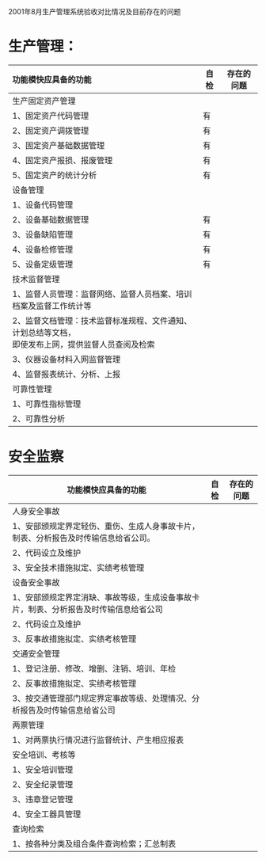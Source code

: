 2001年8月生产管理系统验收对比情况及目前存在的问题

# 生产管理：

| 功能模快应具备的功能 | 自检 | 存在的问题 |
| :----------------- | --- | --------- |
| 生产固定资产管理		|     |           |
|1、固定资产代码管理	|有	||
|2、固定资产调拨管理	| 有	||
|3、固定资产基础数据管理	|有|	|
|4、固定资产报损、报废管理	|有|	|
|5、固定资产的统计分析|	有	||
|设备管理		|||
|1、设备代码管理||		|
|2、设备基础数据管理	|有	||
|3、设备缺陷管理|	有	||
|4、设备检修管理|	有	||
|5、设备定级管理|	有	||
|技术监督管理		|||
|1、监督人员管理：监督网络、监督人员档案、培训档案及监督工作统计等		|||
|2、监督文档管理：技术监督标准规程、文件通知、计划总结等文档，<br>即使发布上网，提供监督人员查阅及检索	|	||
|3、仪器设备材料入网监督管理		|||
|4、监督报表统计、分析、上报		|||
|可靠性管理		|||
|1、可靠性指标管理	|||
|2、可靠性分析	| | ||

# 安全监察

| 功能模快应具备的功能 | 自检 | 存在的问题 |
| ----------------- | --- | --------- |
|人身安全事故		|||
|1、安部颁规定界定轻伤、重伤、生成人身事故卡片，制表、分析报告及时传输信息给省公司。		|||
|2、代码设立及维护		|||
|3、安全技术措施拟定、实绩考核管理		|||
|设备安全事故		|||
|1、安部颁规定界定消缺、事故等级，生成设备事故卡片，制表、分析报告及时传输信息给省公司		|||
|2、代码设立及维护		|||
|3、反事故措施拟定、实绩考核管理		|||
|交通安全管理		|||
|1、登记注册、修改、增删、注销、培训、年检		|||
|2、反事故措施拟定、实绩考核管理		|||
|3、按交通管理部门规定界定事故等级、处理情况、分析报告及时传输信息给省公司		|||
|两票管理		|||
|1、对两票执行情况进行监督统计、产生相应报表		|||
|安全培训、考核等		|||
|1、安全培训管理		|||
|2、安全纪录管理		|||
|3、违章登记管理		|||
|4、安全工器具管理		|||
|查询检索		|||
|1、按各种分类及组合条件查询检索；汇总制表		|| ||
